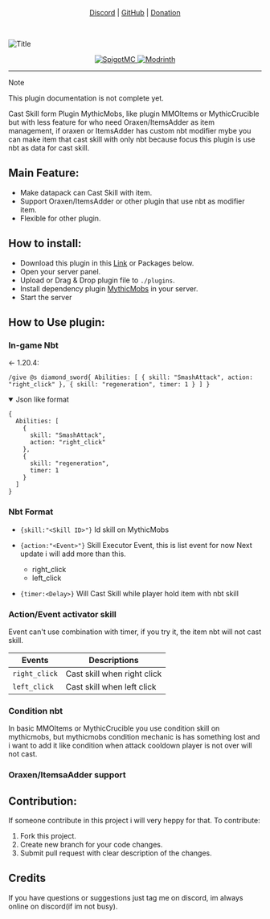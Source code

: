 <div align="center">
	<a href="https://discord.gg/grJCgRHKvg">Discord</a> |
	<a href="https://github.com/Phanisment/Item-Nbt-Skill-Cast">GitHub</a> |
	<a href="https://buymeacoffee.com/Phanisment">Donation</a>
	<p>&nbsp;</p>
</div>

![Title](https://cdn.modrinth.com/data/cached_images/271c6f9e6fc2b79c986d4c35659e59c23a3d0ab3.png)

<div align="center">
	<a href="">
		<img alt="SpigotMC" src=https://img.shields.io/badge/SpigotMC-%23ED8106?style=for-the-badge&logo=spigotmc&logoColor=white>
	</a>
	<a href="https://modrinth.com/project/item-caster">
		<img alt="Modrinth" src=https://img.shields.io/badge/Modrinth-%2300AF5C?style=for-the-badge&logo=modrinth&logoColor=white>
	</a>
</div>

---

> [!NOTE]
> This plugin documentation is not complete yet.

Cast Skill form Plugin MythicMobs, like plugin MMOItems or MythicCrucible but with less feature for who need Oraxen/ItemsAdder as item management, if oraxen or ItemsAdder has custom nbt modifier mybe you can make item that cast skill with only nbt because focus this plugin is use nbt as data for cast skill.

## Main Feature:
- Make datapack can Cast Skill with item.
- Support Oraxen/ItemsAdder or other plugin that use nbt as modifier item.
- Flexible for other plugin.

## How to install:
- Download this plugin in this [Link](https://www.example.com) or Packages below.
- Open your server panel.
- Upload or Drag & Drop plugin file to `./plugins`.
- Install dependency plugin [MythicMobs](https://modrinth.com/plugin/mythicmobs) in your server.
- Start the server

## How to Use plugin:
### In-game Nbt

← 1.20.4:
```
/give @s diamond_sword{ Abilities: [ { skill: "SmashAttack", action: "right_click" }, { skill: "regeneration", timer: 1 } ] }
```

<details open>
	<summary>Json like format</summary>

```
{
  Abilities: [
    {
      skill: "SmashAttack",
      action: "right_click"
    },
    {
      skill: "regeneration",
      timer: 1
    }
  ]
}
```

</details>

### Nbt Format
- `{skill:"<Skill ID>"}`
Id skill on MythicMobs

- `{action:"<Event>"}`
Skill Executor
  Event, this is list event for now Next update i will add more than this.
  - right_click
  - left_click

- `{timer:<Delay>}`
Will Cast Skill while player hold item with nbt skill


### Action/Event activator skill

Event can't use combination with timer, if you try it, the item nbt will not cast skill.

|Events|Descriptions|
|---|---|
|`right_click`|Cast skill when right click|
|`left_click`|Cast skill when left click|


### Condition nbt
In basic MMOItems or MythicCrucible you use condition skill on mythicmobs, but mythicmobs condition mechanic is has something lost and i want to add it like condition when attack cooldown player is not over will not cast.


### Oraxen/ItemsaAdder support

## Contribution:
If someone contribute in this project i will very heppy for that. To contribute:
1. Fork this project.
2. Create new branch for your code changes.
3. Submit pull request with clear description of the changes.

## Credits
If you have questions or suggestions just tag me on discord, im always online on discord(if im not busy).

